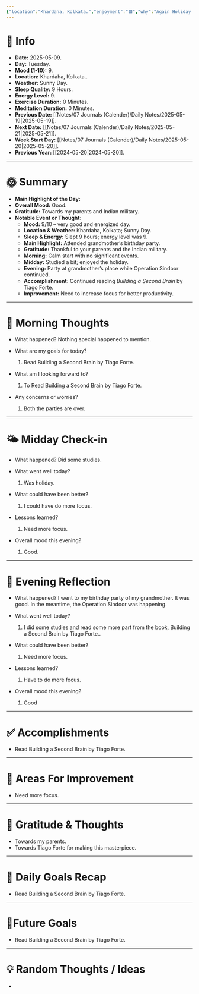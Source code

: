 ```yaml
---
{"location":"Khardaha, Kolkata.","enjoyment":"🟩","why":"Again Holiday and was invited.","date":"2025-05-09","dg-publish":true,"dg-home":null,"tags":["dailyreviews"],"aliases":null,"meditation":"0","exercise":"0","sleep_quality":"9 Hours","mood":"9","energy_level":"9","weather":"Sunny Day","permalink":"/notes/07-journals-calender/daily-notes/2025-05-09/","dgPassFrontmatter":true,"updated":"2025-06-16T16:23:58.785+05:30"}
---
```



# 📅 Info

- **Date:** 2025-05-09.
- **Day:** Tuesday.
- **Mood (1-10):** 9.
- **Location:** Khardaha, Kolkata..
- **Weather:** Sunny Day.
- **Sleep Quality:** 9 Hours.
- **Energy Level:** 9.
- **Exercise Duration:** 0 Minutes.
- **Meditation Duration:** 0 Minutes.
- **Previous Date:** [[Notes/07 Journals (Calender)/Daily Notes/2025-05-19\|2025-05-19]].
- **Next Date:** [[Notes/07 Journals (Calender)/Daily Notes/2025-05-21\|2025-05-21]].
- **Week Start Day:** [[Notes/07 Journals (Calender)/Daily Notes/2025-05-20\|2025-05-20]].
- **Previous Year:** [[2024-05-20\|2024-05-20]].

---

# 🌞 Summary

- **Main Highlight of the Day:** 
- **Overall Mood:** Good.
- **Gratitude:** Towards my parents and Indian military.
- **Notable Event or Thought:** 
	- **Mood:** 9/10 – very good and energized day.
	- **Location & Weather:** Khardaha, Kolkata; Sunny Day.
	- **Sleep & Energy:** Slept 9 hours; energy level was 9.
	- **Main Highlight:** Attended grandmother’s birthday party.
	- **Gratitude:** Thankful to your parents and the Indian military.
	- **Morning:** Calm start with no significant events.
	- **Midday:** Studied a bit; enjoyed the holiday.
	- **Evening:** Party at grandmother’s place while Operation Sindoor continued.
	- **Accomplishment:** Continued reading _Building a Second Brain_ by Tiago Forte.
	- **Improvement:** Need to increase focus for better productivity.

---

# 🧠 Morning Thoughts

- What happened? 
	Nothing special happened to mention.

- What are my goals for today?
	1) Read Building a Second Brain by Tiago Forte.

- What am I looking forward to?
	1) To Read Building a Second Brain by Tiago Forte.

- Any concerns or worries?
	1) Both the parties are over.

---

# 🌤️ Midday Check-in

- What happened? 
	Did some studies.

- What went well today?
	1) Was holiday.

- What could have been better?
	1) I could have do more focus.

- Lessons learned?
	1) Need more focus.

- Overall mood this evening?
	1) Good.

---

# 🌙 Evening Reflection

- What happened? 
	I went to my birthday party of my grandmother. It was good. In the meantime, the Operation Sindoor was happening.

- What went well today?
	1) I did some studies and read some more part from the book, Building a Second Brain by Tiago Forte..

- What could have been better?
	1) Need more focus.

- Lessons learned?
	1) Have to do more focus.

- Overall mood this evening?
	1) Good

---

# ✅ Accomplishments

 - Read Building a Second Brain by Tiago Forte.

---

# 🔄 Areas For Improvement

 - Need more focus.

---

# 🙏 Gratitude & Thoughts

 - Towards my parents.
 - Towards Tiago Forte for making this masterpiece.

---

# 🎯 Daily Goals Recap

 - Read Building a Second Brain by Tiago Forte.

---

# 🌌Future Goals

- Read Building a Second Brain by Tiago Forte.

---

# 💡 Random Thoughts / Ideas

- 